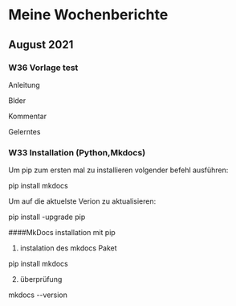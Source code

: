 # **Meine Wochenberichte**

## August 2021

### W36 Vorlage test

Anleitung

Blder

Kommentar

Gelerntes

### W33 Installation (Python,Mkdocs)

Um pip zum ersten mal zu installieren volgender befehl ausführen:

pip install mkdocs

Um auf die aktuelste Verion zu aktualisieren:

pip install -upgrade pip

####MkDocs installation mit pip

1) instalation des mkdocs Paket

pip install mkdocs

2) überprüfung

mkdocs --version

